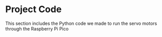 # Project Code

This section includes the Python code we made to run the servo motors through the Raspberry Pi Pico
